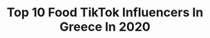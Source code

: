 ---
title: Top 10 Food TikTok Influencers In Greece In 2020
description: >-
  Find top food TikTok influencers in Greece in 2020. Most popular hashtags: #food #greek #funny #houseoftiktok.
platform: TikTok
profiles:
  - username: "__annaaaa_"
    fullname: >-
      _Annaaaa_
    location: "Greece"
    followers: 3727
    engagement: 3688
    commentsToLikes: 0.065378
    id: cka9lhnlg253w0i784zo7tjqw
    verified: false
    hashtags: "#lacacasadepapel, #challenge, #gilbertblythe, #bestfriend"
  - username: "akis_petretzikis"
    fullname: >-
      Akis Petretzikis
    location: "Greece"
    followers: 134777
    engagement: 712
    commentsToLikes: 0.014355
    id: ckafud5vn9wye0i787geov7ga
    verified: true
    hashtags: "#oldme, #thesquad, #tiktokpoll, #santa"
  - username: "faymantzik"
    fullname: >-
      Fay Mantzika
    location: "Greece"
    followers: 2210
    engagement: 648
    commentsToLikes: 0.020037
    id: ck9euj2kodu6a0j78l9bg0vdj
    verified: false
    hashtags: "#greekislands, #snowboard, #colors, #summer"
  - username: "lennertwolfs"
    fullname: >-
      DJ Lennert Wolfs 
    location: "Greece"
    followers: 9361
    engagement: 1140
    commentsToLikes: 0.063023
    id: ck8ae2u5k9bn10j78tewnsm1r
    verified: false
    hashtags: "#90schallenge, #smartschool, #fliptheswitch, #dog"
  - username: "alexiaaxb"
    fullname: >-
      Λέξιι <3
    location: "Greece"
    followers: 7505
    engagement: 1987
    commentsToLikes: 0.027323
    id: ck9euj13ldtrz0j78kfuzkx88
    verified: false
    hashtags: "#allergies, #funny, #zycxba, #lmao"
  - username: "chriskogias"
    fullname: >-
      kogiasxristos
    location: "Greece"
    followers: 60533
    engagement: 1116
    commentsToLikes: 0.028504
    id: ckafu2dkq8d4n0i78u2y1mqpq
    verified: false
    hashtags: "#diet, #hiitworkout, #nutrition, #sideeffects"
  - username: "anwarnzamba"
    fullname: >-
      Anwar N. Zamba
    location: "Greece"
    followers: 10197
    engagement: 339
    commentsToLikes: 0.191211
    id: cka0wpy3i3xya0i7887jvvetx
    verified: false
    hashtags: "#train, #fire, #hack, #musictok"
  - username: "katemeets"
    fullname: >-
      Catherine Livieratos
    location: "Greece"
    followers: 11773
    engagement: 1080
    commentsToLikes: 0.031372
    id: ck9dwvntfqrqx0j784cqfsf11
    verified: false
    hashtags: "#visitgreece, #thermalspa, #100k, #foryoupge"
  - username: "fosbloque"
    fullname: >-
      FOSBLOQUE
    location: "Greece"
    followers: 26057
    engagement: 1486
    commentsToLikes: 0.015993
    id: ck9e3fiodj7sh0j78ym6vli5y
    verified: false
    hashtags: "#coronatime, #sketch, #tiktokgreece, #foodies"
  - username: "arvaofficial"
    fullname: >-
      ARVA
    location: "Greece"
    followers: 32411
    engagement: 968
    commentsToLikes: 0.018558
    id: ck9jx7oyuzjot0j789h58357i
    verified: false
    hashtags: "#rooftop, #porsche, #piano, #sushi"
---